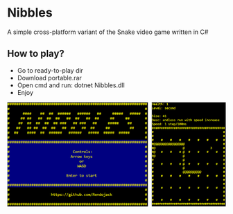 # Nibbles
A simple cross-platform variant of the Snake video game written in C#

## How to play?
* Go to ready-to-play dir
* Download portable.rar
* Open cmd and run: dotnet Nibbles.dll
* Enjoy

![GitHub Logo](/screenshots/nibbles.png)
